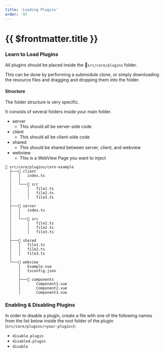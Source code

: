 ```yaml
---
title: 'Loading Plugins'
order: -97
---
```


# {{ $frontmatter.title }}

### Learn to Load Plugins

All plugins should be placed inside the 📁`src/core/plugins` folder.

This can be done by performing a submodule clone, or simply downloading the resource files and dragging and dropping them into the folder.

#### Structure

The folder structure is very specific.

It consists of several folders inside your main folder.

* server
  * This should all be server-side code
* client
  * This should all be client-side code
* shared
  * This should be shared between server, client, and webview
* webview
  * This is a WebView Page you want to inject

```
📁 src/core/plugins/core-example
  ├───📁 client
  │   │   index.ts
  |   │
  │   └───📁 src  
  │       │   file1.ts
  │       │   file2.ts
  │       │   file3.ts
  |
  ├───📁 server
  │   │   index.ts
  │   │
  │   └───📁 src
  │       │   file1.ts
  │       │   file2.ts
  │       │   file3.ts
  │
  ├───📁 shared
  │   │   file1.ts
  │   │   file2.ts
  │   │   file3.ts
  │
  └───📁 webview
      │   Example.vue
      │   tsconfig.json
      │
      ├───📁 components
      │       Component1.vue
      │       Component2.vue
      │       Component3.vue
```

### **Enabling & Disabling Plugins**

In order to disable a plugin, create a file with one of the following names from the list below inside the root folder of the plugin (`src/core/plugins/<your-plugin>`):

* `disable.plugin`
* `disabled.plugin`
* `disable`
